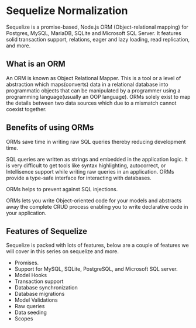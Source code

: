 # Sequelize Normalization

Sequelize is a promise-based, Node.js ORM (Object-relational mapping) for Postgres, MySQL, MariaDB, SQLite and Microsoft SQL Server. It features solid transaction support, relations, eager and lazy loading, read replication, and more.

## What is an ORM
An ORM is known as Object Relational Mapper. This is a tool or a level of abstraction which maps(converts) data in a relational database into programmatic objects that can be manipulated by a programmer using a programming language(usually an OOP language). ORMs solely exist to map the details between two data sources which due to a mismatch cannot coexist together.

## Benefits of using ORMs
ORMs save time in writing raw SQL queries thereby reducing development time.

SQL queries are written as strings and embedded in the application logic. It is very difficult to get tools like syntax highlighting, autocorrect, or Intellisence support while writing raw queries in an application. ORMs provide a type-safe interface for interacting with databases.

ORMs helps to prevent against SQL injections.

ORMs lets you write Object-oriented code for your models and abstracts away the complete CRUD process enabling you to write declarative code in your application.

## Features of Sequelize

Sequelize is packed with lots of features, below are a couple of features we will cover in this series on sequelize and more.

* Promises.
* Support for MySQL, SQLite, PostgreSQL, and Microsoft SQL server.
* Model Hooks
* Transaction support
* Database synchronization
* Database migrations
* Model Validations
* Raw queries
* Data seeding
* Scopes
